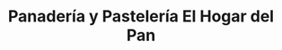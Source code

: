 ---
title: "Panadería y Pastelería El Hogar del Pan"
url: /loja-ecuador/panaderia-y-pasteleria-el-hogar-del-pan/
shop: panadería
---